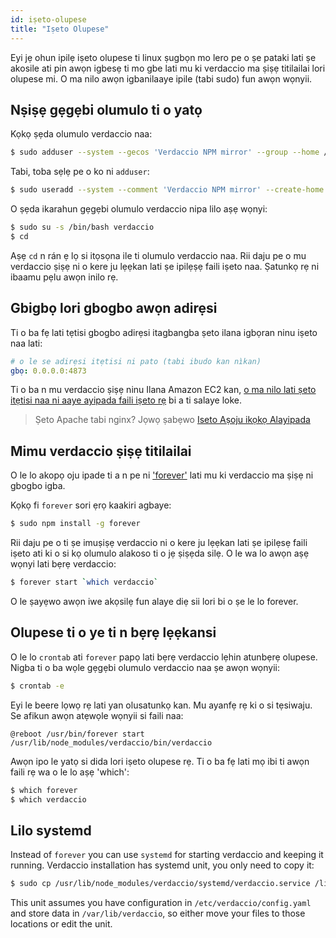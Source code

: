 ```yaml
---
id: iṣeto-olupese
title: "Iṣeto Olupese"
---
```


Eyi jẹ ohun ipilẹ iṣeto olupese ti linux ṣugbọn mo lero pe o ṣe pataki lati ṣe akosile ati pin awọn igbesẹ ti mo gbe lati mu ki verdaccio ma ṣiṣẹ titilailai lori olupese mi. O ma nilo awọn igbanilaaye ipile (tabi sudo) fun awọn wọnyii.

## Nṣiṣẹ gẹgẹbi olumulo ti o yatọ

Kọkọ ṣẹda olumulo verdaccio naa:

```bash
$ sudo adduser --system --gecos 'Verdaccio NPM mirror' --group --home /var/lib/verdaccio verdaccio
```

Tabi, toba sẹlẹ pe o ko ni `adduser`:

```bash
$ sudo useradd --system --comment 'Verdaccio NPM mirror' --create-home --home-dir /var/lib/verdaccio --shell /sbin/nologin verdaccio
```

O ṣẹda ikarahun gẹgẹbi olumulo verdaccio nipa lilo aṣẹ wọnyi:

```bash
$ sudo su -s /bin/bash verdaccio
$ cd
```

Aṣẹ `cd` n rán ẹ lọ si itọsọna ile ti olumulo verdaccio naa. Rii daju pe o mu verdaccio ṣiṣẹ ni o kere ju lẹẹkan lati ṣe ipilẹṣẹ faili iṣeto naa. Ṣatunkọ rẹ ni ibaamu pẹlu awọn inilo rẹ.

## Gbigbọ lori gbogbo awọn adirẹsi

Ti o ba fẹ lati tẹtisi gbogbo adirẹsi itagbangba ṣeto ilana igbọran ninu iṣeto naa lati:

```yaml
# o le se adirẹsi itẹtisi ni pato (tabi ibudo kan nìkan)
gbọ: 0.0.0.0:4873
```

Ti o ba n mu verdaccio ṣiṣẹ ninu Ilana Amazon EC2 kan, [o ma nilo lati ṣeto itẹtisi naa ni aaye ayipada faili iṣeto rẹ](https://github.com/verdaccio/verdaccio/issues/314#issuecomment-327852203) bi a ti salaye loke.

> Ṣeto Apache tabi nginx? Jọwọ ṣabẹwo [Iseto Aṣoju ikọkọ Alayipada](reverse-proxy.md)

## Mimu verdaccio ṣiṣẹ titilailai

O le lo akopọ oju ipade ti a n pe ni ['forever'](https://github.com/nodejitsu/forever) lati mu ki verdaccio ma ṣiṣẹ ni gbogbo igba.

Kọkọ fi `forever` sori ẹrọ kaakiri agbaye:

```bash
$ sudo npm install -g forever
```

Rii daju pe o ti ṣe imuṣiṣẹ verdaccio ni o kere ju lẹẹkan lati ṣe ipilẹsẹ faili iṣeto ati ki o si kọ olumulo alakoso ti o jẹ ṣiṣẹda silẹ. O le wa lo awọn aṣẹ wọnyi lati bẹrẹ verdaccio:

```bash
$ forever start `which verdaccio`
```

O le ṣayẹwo awọn iwe akọsilẹ fun alaye diẹ sii lori bi o ṣe le lo forever.

## Olupese ti o ye ti n bẹrẹ lẹẹkansi

O le lo `crontab` ati `forever` papọ lati bẹrẹ verdaccio lẹhin atunbẹrẹ olupese. Nigba ti o ba wọle gẹgẹbi olumulo verdaccio naa ṣe awọn wọnyii:

```bash
$ crontab -e
```

Eyi le beere lọwọ rẹ lati yan olusatunkọ kan. Mu ayanfẹ rẹ ki o si tẹsiwaju. Se afikun awọn atẹwọle wọnyii si faili naa:

    @reboot /usr/bin/forever start /usr/lib/node_modules/verdaccio/bin/verdaccio
    

Awọn ipo le yatọ si dida lori iṣeto olupese rẹ. Ti o ba fẹ lati mọ ibi ti awọn faili rẹ wa o le lo aṣẹ 'which':

```bash
$ which forever
$ which verdaccio
```

## Lilo systemd

Instead of `forever` you can use `systemd` for starting verdaccio and keeping it running. Verdaccio installation has systemd unit, you only need to copy it:

```bash
$ sudo cp /usr/lib/node_modules/verdaccio/systemd/verdaccio.service /lib/systemd/system/ && sudo systemctl daemon-reload
```

This unit assumes you have configuration in `/etc/verdaccio/config.yaml` and store data in `/var/lib/verdaccio`, so either move your files to those locations or edit the unit.